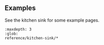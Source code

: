 ```{include} ../README.md
```

## Examples

See the kitchen sink for some example pages.

```{toctree}
:maxdepth: 3
:glob:
reference/kitchen-sink/*
```
